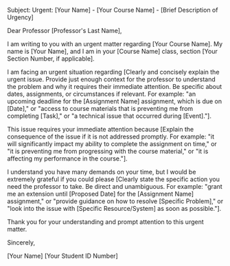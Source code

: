 Subject: Urgent: [Your Name] - [Your Course Name] - [Brief Description of Urgency]

Dear Professor [Professor's Last Name],

I am writing to you with an urgent matter regarding [Your Course Name]. My name is [Your Name], and I am in your [Course Name] class, section [Your Section Number, if applicable].

I am facing an urgent situation regarding [Clearly and concisely explain the urgent issue. Provide just enough context for the professor to understand the problem and why it requires their immediate attention. Be specific about dates, assignments, or circumstances if relevant. For example: "an upcoming deadline for the [Assignment Name] assignment, which is due on [Date]," or "access to course materials that is preventing me from completing [Task]," or "a technical issue that occurred during [Event]."].

This issue requires your immediate attention because [Explain the consequence of the issue if it is not addressed promptly. For example: "it will significantly impact my ability to complete the assignment on time," or "it is preventing me from progressing with the course material," or "it is affecting my performance in the course."].

I understand you have many demands on your time, but I would be extremely grateful if you could please [Clearly state the specific action you need the professor to take. Be direct and unambiguous. For example: "grant me an extension until [Proposed Date] for the [Assignment Name] assignment," or "provide guidance on how to resolve [Specific Problem]," or "look into the issue with [Specific Resource/System] as soon as possible."].

Thank you for your understanding and prompt attention to this urgent matter.

Sincerely,

[Your Name]
[Your Student ID Number]